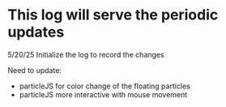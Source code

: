 # This log will serve the periodic updates
5/20/25 Initialize the log to record the changes

Need to update:  

 - particleJS for color change of the floating particles
 - particleJS more interactive with mouse movement